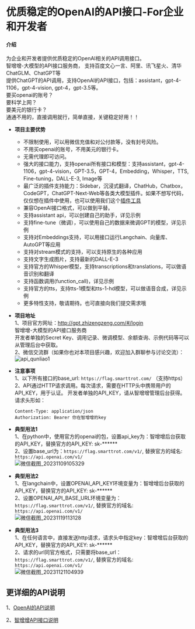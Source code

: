 # 优质稳定的OpenAI的API接口-For企业和开发者

#### 介绍
为企业和开发者提供优质稳定的OpenAI相关的API调用接口。      
智增增-大模型的API接口服务商， 支持百度文心一言、阿里、讯飞星火、清华ChatGLM、ChatGPT等    
提供ChatGPT的API调用，支持OpenAI的API接口，包括：assistant，gpt-4-1106，gpt-4-vision, gpt-4，gpt-3.5等。               
要买openai的账号？   
要科学上网？  
要美元的银行卡？  
通通不用的，直接调用就行，简单直接，关键稳定好用！！          

- **项目主要优势**  
  * 不限制使用，可以用微信充值和对公付款等，没有封号风险。
  * 不用买openai的账号，不用美元的银行卡。 
  * 无需代理即可访问。  
  * 强大的接口能力，支持openai所有接口和模型：支持assistant，gpt-4-1106，gpt-4-vision，GPT-3.5，GPT-4，Embedding，Whisper，TTS, Fine-tuning，DALL-E-3, Image等    
  * 最广泛的插件支持能力：Sidebar，沉浸式翻译，ChatHub，Chatbox，CodeGPT，ChatGPT-Next-Web等各类大模型插件。如果不想写代码，仅仅想在插件中使用，也可以使用我们这个[插件工具](https://github.com/xing61/chatgpt-plugin-key)      
  * 兼容OpenAI接口格式，可以做到平替。
  * 支持assistant api，可以创建自己的助手，详见示例
  * 支持fine-tune（微调），可以使用自己的数据来微调GPT的模型，详见示例
  * 支持对Embeddings支持，可以用接口运行Langchain、向量库、AutoGPT等应用  
  * 支持对stream模式的支持，可以支持原生的各种应用   
  * 支持文字生成图片，支持最新的DALL-E-3   
  * 支持官方的Whisper模型，支持transcriptions和translations，可以做语音识别和翻译   
  * 支持函数调用(function_call)，详见示例
  * 支持官方的tts，支持tts-1模型和tts-1-hd模型，可以做语音合成，详见示例 
  * 更多特性支持，敬请期待。也可直接向我们提交需求哦  

- **项目地址**   
1、项目官方网址：http://gpt.zhizengzeng.com/#/login   
   智增增-大模型的API接口服务商   
   开发者单独的Secret Key、调用记录、微调模型、余额查询、示例代码等可以从管理后台中获取。        
2、微信交流群（如果你也对本项目感兴趣，欢迎加入群聊参与讨论交流）：    
![api_qunliao1](https://github.com/xing61/xiaoyi-robot/assets/38256442/ba5db04d-ffa9-4592-92e6-475a0d295c18)

 
- **注意事项**   
1、以下所有接口的base_url: `https://flag.smarttrot.com/` （支持https）<br>
2、API通过HTTP请求调用。每次请求，需要在HTTP头中携带用户的API_KEY，用于认证。 开发者单独的API_KEY，请从智增增管理后台获得。 
   请求头形如：  
   ```
   Content-Type: application/json
   Authorization: Bearer 你在智增增的key
   ```
- **典型用法1**    
1、在python中，使用官方的openai的包，设置api_key为：智增增后台获取的API_KEY，替换官方的API_KEY: sk-****** <br>
2、设置base_url为：`https://flag.smarttrot.com/v1/`,  替换官方的域名:  `https://api.openai.com/v1/` <br>
![微信截图_20231109105329](https://github.com/xing61/xiaoyi-robot/assets/38256442/bfb8cbb5-c600-49eb-92eb-96c014ec3e37)
- **典型用法2**    
1、在langchain中，设置OPENAI_API_KEY环境变量为：智增增后台获取的API_KEY，替换官方的API_KEY: sk-****** <br>
2、设置OPENAI_API_BASE_URL环境变量为：`https://flag.smarttrot.com/v1/`,  替换官方的域名:  `https://api.openai.com/v1/` <br>
![微信截图_20231119113128](https://github.com/xing61/xiaoyi-robot/assets/38256442/ce744bb8-a49d-4230-a07d-38235441b96a)
- **典型用法3**    
1、在任何语言中，直接发送http请求，请求头中指定key：智增增后台获取的API_KEY，替换官方的API_KEY: sk-****** <br>
2、请求的url同官方格式，只需要将base_url：`https://flag.smarttrot.com/v1/`,  替换官方的域名:  `https://api.openai.com/v1/` <br>
![微信截图_20231121104939](https://github.com/xing61/xiaoyi-robot/assets/38256442/b57cc6bc-8f76-44bb-965e-3cc99be9f3fa)


## 更详细的API说明 ## 
1、[OpenAI的API说明](https://github.com/xing61/xiaoyi-robot/blob/main/openai%E6%8E%A5%E5%8F%A3%E8%AF%B4%E6%98%8E.md)<br>

2、[智增增API接口说明](https://github.com/xing61/xiaoyi-robot/blob/main/%E6%99%BA%E5%A2%9E%E5%A2%9EAPI%E6%8E%A5%E5%8F%A3.md)<br>

